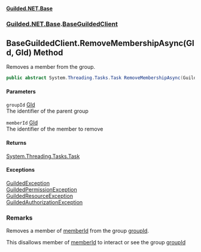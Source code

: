 
#### [Guilded.NET.Base](Guilded_NET_Base 'Guilded_NET_Base')
### [Guilded.NET.Base](Guilded_NET_Base#Guilded_NET_Base 'Guilded.NET.Base').[BaseGuildedClient](BaseGuildedClient 'Guilded.NET.Base.BaseGuildedClient')
## BaseGuildedClient.RemoveMembershipAsync(GId, GId) Method
Removes a member from the group.  
```csharp
public abstract System.Threading.Tasks.Task RemoveMembershipAsync(Guilded.NET.Base.GId groupId, Guilded.NET.Base.GId memberId);
```

#### Parameters
<a name='Guilded_NET_Base_BaseGuildedClient_RemoveMembershipAsync(Guilded_NET_Base_GId_Guilded_NET_Base_GId)_groupId'></a>
`groupId` [GId](GId 'Guilded.NET.Base.GId')  
The identifier of the parent group
  
<a name='Guilded_NET_Base_BaseGuildedClient_RemoveMembershipAsync(Guilded_NET_Base_GId_Guilded_NET_Base_GId)_memberId'></a>
`memberId` [GId](GId 'Guilded.NET.Base.GId')  
The identifier of the member to remove
  

#### Returns
[System.Threading.Tasks.Task](https://docs.microsoft.com/en-us/dotnet/api/System.Threading.Tasks.Task 'System.Threading.Tasks.Task')  

#### Exceptions
[GuildedException](GuildedException 'Guilded.NET.Base.GuildedException')  
[GuildedPermissionException](GuildedPermissionException 'Guilded.NET.Base.GuildedPermissionException')  
[GuildedResourceException](GuildedResourceException 'Guilded.NET.Base.GuildedResourceException')  
[GuildedAuthorizationException](GuildedAuthorizationException 'Guilded.NET.Base.GuildedAuthorizationException')  
### Remarks
Removes a member of [memberId](BaseGuildedClient_RemoveMembershipAsync(GId_GId)#Guilded_NET_Base_BaseGuildedClient_RemoveMembershipAsync(Guilded_NET_Base_GId_Guilded_NET_Base_GId)_memberId 'Guilded.NET.Base.BaseGuildedClient.RemoveMembershipAsync(Guilded.NET.Base.GId, Guilded.NET.Base.GId).memberId') from the group [groupId](BaseGuildedClient_RemoveMembershipAsync(GId_GId)#Guilded_NET_Base_BaseGuildedClient_RemoveMembershipAsync(Guilded_NET_Base_GId_Guilded_NET_Base_GId)_groupId 'Guilded.NET.Base.BaseGuildedClient.RemoveMembershipAsync(Guilded.NET.Base.GId, Guilded.NET.Base.GId).groupId').



This disallows member of [memberId](BaseGuildedClient_RemoveMembershipAsync(GId_GId)#Guilded_NET_Base_BaseGuildedClient_RemoveMembershipAsync(Guilded_NET_Base_GId_Guilded_NET_Base_GId)_memberId 'Guilded.NET.Base.BaseGuildedClient.RemoveMembershipAsync(Guilded.NET.Base.GId, Guilded.NET.Base.GId).memberId') to interact or see the group [groupId](BaseGuildedClient_RemoveMembershipAsync(GId_GId)#Guilded_NET_Base_BaseGuildedClient_RemoveMembershipAsync(Guilded_NET_Base_GId_Guilded_NET_Base_GId)_groupId 'Guilded.NET.Base.BaseGuildedClient.RemoveMembershipAsync(Guilded.NET.Base.GId, Guilded.NET.Base.GId).groupId')

